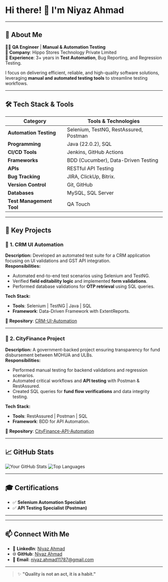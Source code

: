 # Hi there! 👋 I'm **Niyaz Ahmad**

---

## 🚀 About Me

👨‍💻 **QA Engineer** | **Manual & Automation Testing**  
💼 **Company**: Hippo Stores Technology Private Limited  
🔧 **Experience**: 3+ years in **Test Automation**, Bug Reporting, and Regression Testing.  

I focus on delivering efficient, reliable, and high-quality software solutions, leveraging **manual and automated testing tools** to streamline testing workflows.

---

## 🛠️ Tech Stack & Tools

| **Category**           | **Tools & Technologies**                                |
|------------------------|--------------------------------------------------------|
| **Automation Testing** | Selenium, TestNG, RestAssured, Postman                 |
| **Programming**        | Java (22.0.2), SQL                                    |
| **CI/CD Tools**        | Jenkins, GitHub Actions                               |
| **Frameworks**         | BDD (Cucumber), Data-Driven Testing                   |
| **APIs**               | RESTful API Testing                                   |
| **Bug Tracking**       | JIRA, ClickUp, Bitrix.                                          |
| **Version Control**    | Git, GitHub                                           |
| **Databases**          | MySQL, SQL Server                                     |
| **Test Management Tool**| QA Touch                                     |

---

## 📌 Key Projects

### 🚀 **1. CRM UI Automation**

**Description:** Developed an automated test suite for a CRM application focusing on UI validations and GST API integration.  
**Responsibilities:**
- Automated end-to-end test scenarios using Selenium and TestNG.  
- Verified **field editability logic** and implemented **form validations**.  
- Performed database validations for **OTP retrieval** using SQL queries.  

**Tech Stack:**
- **Tools**: Selenium | TestNG | Java | SQL  
- **Framework**: Data-Driven Framework with ExtentReports.  

📝 **Repository**: [CRM-UI-Automation]()

---

### 🚀 **2. CityFinance Project**

**Description:** A government-backed project ensuring transparency for fund disbursement between MOHUA and ULBs.  
**Responsibilities:**
- Performed manual testing for backend validations and regression scenarios.  
- Automated critical workflows and **API testing** with Postman & RestAssured.  
- Created SQL queries for **fund flow verifications** and data integrity testing.  

**Tech Stack:**
- **Tools**: RestAssured | Postman | SQL  
- **Framework**: BDD for API Automation.  

📝 **Repository**: [CityFinance-API-Automation]()

---

## 📈 GitHub Stats

![Your GitHub Stats](https://github-readme-stats.vercel.app/api?username=niyazahmad11787&show_icons=true&theme=radical)
![Top Languages](https://github-readme-stats.vercel.app/api/top-langs/?username=niyazahmad11787&layout=compact&theme=radical)

---

## 🎓 Certifications  
 
- ✅ **Selenium Automation Specialist**  
- ✅ **API Testing Specialist (Postman)**  

---

---

## 📫 Connect With Me  

- 💼 **LinkedIn**: [Niyaz Ahmad](https://www.linkedin.com/in/niyaz-ahmad-2b45b2249)  
- 🌐 **GitHub**: [Niyaz Ahmad](https://github.com/niyazahmad11787)  
- 📧 **Email**: niyaz.ahmad11787@gmail.com  

---

> ✨ **"Quality is not an act, it is a habit."**  
